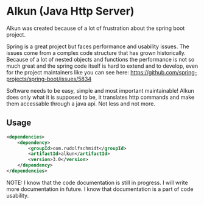# Alkun (Java Http Server)
Alkun was created because of a lot of frustration about the spring boot project.

Spring is a great project but faces performance and usability issues. The issues come from a complex code structure that has grown historically. Because of a lot of nested objects and functions the performance is not so much great and the spring code itself is hard to extend and to develop, even for the project maintainers like you can see here: https://github.com/spring-projects/spring-boot/issues/5834

Software needs to be easy, simple and most important maintainable! Alkun does only what it is supposed to be, it translates http commands and make them accessable through a java api. Not less and not more.

## Usage
```xml
<dependencies>
    <dependency>
        <groupId>com.rudolfschmidt</groupId>
        <artifactId>alkun</artifactId>
        <version>3.0</version>
    </dependency>
</dependencies>
```

NOTE: I know that the code documentation is still in progress. I will write more documentation in future. I know that documentation is a part of code usability.
